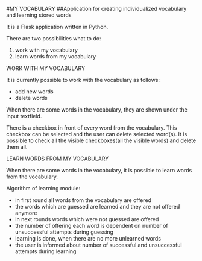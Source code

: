 #MY VOCABULARY
##Application for creating individualized vocabulary and learning stored words


It is a Flask application written in Python.

There are two possibilities what to do:
1. work with my vocabulary
2. learn words from my vocabulary


WORK WITH MY VOCABULARY

It is currently possible to work with the vocabulary as follows:
- add new words
- delete words

When there are some words in the vocabulary, they are shown 
under the input textfield.

There is a checkbox in front of every word from the vocabulary.
This checkbox can be selected and the user can delete selected word(s).
It is possible to check all the visible checkboxes(all the visible words)
and delete them all. 


LEARN WORDS FROM MY VOCABULARY

When there are some words in the vocabulary, it is possible to learn words
from the vocabulary.

Algorithm of learning module:
- in first round all words from the vocabulary are offered
- the words which are guessed are learned and they are not offered anymore
- in next rounds words which were not guessed are offered
- the number of offering each word is dependent on number of unsuccessful 
attempts during guessing
- learning is done, when there are no more unlearned words
- the user is informed about number of successful and unsuccessful attempts
during learning 
